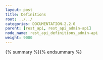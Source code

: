 ```yaml
---
layout: post
title: Definitions
root: ../../
categories: DOCUMENTATION-2.2.0
parent: [rest_api, rest_api_admin-api]
node_name: rest_api_definitions_admin-api
weight: 9000
---
```


{% summary %}{% endsummary %}


